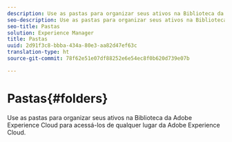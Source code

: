 ```yaml
---
description: Use as pastas para organizar seus ativos na Biblioteca da Adobe Experience Cloud para acessá-los de qualquer lugar da Adobe Experience Cloud.
seo-description: Use as pastas para organizar seus ativos na Biblioteca da Adobe Experience Cloud para acessá-los de qualquer lugar da Adobe Experience Cloud.
seo-title: Pastas
solution: Experience Manager
title: Pastas
uuid: 2d91f3c8-bbba-434a-80e3-aa82d47ef63c
translation-type: ht
source-git-commit: 78f62e51e07df88252e6e54ec8f0b620d739e07b

---
```



# Pastas{#folders}

Use as pastas para organizar seus ativos na Biblioteca da Adobe Experience Cloud para acessá-los de qualquer lugar da Adobe Experience Cloud.

